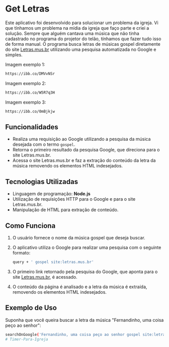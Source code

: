 # Get Letras

Este aplicativo foi desenvolvido para solucionar um problema da igreja.
Vi que tínhamos um problema na mídia da igreja que faço parte e criei a solução.
Sempre que alguém cantava uma música que não tinha cadastrado no programa do projetor do telão, tínhamos que fazer tudo isso de forma manual.
O programa busca letras de músicas gospel diretamente do site [Letras.mus.br](https://www.letras.mus.br/) utilizando uma pesquisa automatizada no Google e simples.

Imagem exemplo 1:
  ```bash
  https://ibb.co/DMVvNSr
  ```

Imagem exemplo 2:
  ```bash
  https://ibb.co/W5R7q3H
  ```

Imagem exemplo 3:
  ```bash
  https://ibb.co/0mBjkjw
  ```

## Funcionalidades

- Realiza uma requisição ao Google utilizando a pesquisa da música desejada com o termo `gospel`.
- Retorna o primeiro resultado da pesquisa Google, que direciona para o site Letras.mus.br.
- Acessa o site Letras.mus.br e faz a extração do conteúdo da letra da música removendo os elementos HTML indesejados.
  
## Tecnologias Utilizadas

- Linguagem de programação: **Node.js**
- Utilização de requisições HTTP para o Google e para o site Letras.mus.br.
- Manipulação de HTML para extração de conteúdo.

## Como Funciona

1. O usuário fornece o nome da música gospel que deseja buscar.
2. O aplicativo utiliza o Google para realizar uma pesquisa com o seguinte formato:

    ```bash
    query + ' gospel site:letras.mus.br'
    ```

3. O primeiro link retornado pela pesquisa do Google, que aponta para o site [Letras.mus.br](https://www.letras.mus.br/), é acessado.
4. O conteúdo da página é analisado e a letra da música é extraída, removendo os elementos HTML indesejados.

## Exemplo de Uso

Suponha que você queira buscar a letra da música "Fernandinho, uma coisa peço ao senhor":

```bash
searchOnGoogle('Fernandinho, uma coisa peço ao senhor gospel site:letras.mus.br');
#   T i m e r - P a r a - I g r e j a  
 